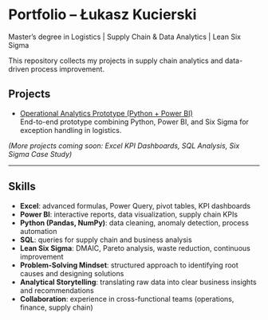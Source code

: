 # Portfolio – Łukasz Kucierski

 Master’s degree in Logistics |  Supply Chain & Data Analytics |  Lean Six Sigma  

This repository collects my projects in supply chain analytics and data-driven process improvement.  

##  Projects
- [Operational Analytics Prototype (Python + Power BI)](./Operational-Analytics-Prototype)  
  End-to-end prototype combining Python, Power BI, and Six Sigma for exception handling in logistics.  

*(More projects coming soon: Excel KPI Dashboards, SQL Analysis, Six Sigma Case Study)*  

---

##  Skills
- **Excel**: advanced formulas, Power Query, pivot tables, KPI dashboards  
- **Power BI**: interactive reports, data visualization, supply chain KPIs  
- **Python (Pandas, NumPy)**: data cleaning, anomaly detection, process automation  
- **SQL**: queries for supply chain and business analysis  
- **Lean Six Sigma**: DMAIC, Pareto analysis, waste reduction, continuous improvement  
- **Problem-Solving Mindset**: structured approach to identifying root causes and designing solutions  
- **Analytical Storytelling**: translating raw data into clear business insights and recommendations  
- **Collaboration**: experience in cross-functional teams (operations, finance, supply chain)
